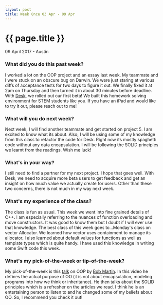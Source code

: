 ```yaml
---
layout: post
title: Week Once 03 Apr - 09 Apr
---
```


{{ page.title }}
================

<p class="meta">09 April 2017 - Austin</p>

### What did you do this past week?
I worked a lot on the OOP project and an essay last week. My teammate and I were stuck on an obscure bug on Darwin. We were just staring at various diffs of acceptance tests for two days to figure it out. We finally fixed it at 2am on Thursday and then turned it in about 30 minutes before deadline. With [Desk](https://desk.education), we rolled out our first beta! We built this homework solving environment for STEM students like you. If you have an iPad and would like to try it out, please reach out to me!

### What will you do next week?
Next week, I will find another teammate and get started on project 5. I am excited to know what its about. Also, I will be using some of my knowledge from this class to refactor the code for Desk. Right now its mostly spaghetti code without any data encapsulation. I will be following the SOLID principles we learnt from the readings. Wish me luck!

### What's in your way?
I still need to find a partner for my next project. I hope that goes well. With Desk, we need to acquire more beta users to get feedback and get an insight on how much value we actually create for users. Other than these two concerns, there is not much in my way next week.

### What's my experience of the class?
The class is fun as usual. This week we went into fine grained details of C++. I am especially referring to the nuances of function overloading and move constructors. It was good to know them but I doubt if I will ever use that knowledge. The best class of this week goes to...Monday's class on vector Allocator. We learned how vector uses containment to manage its allocator. I also learned about default values for functions as well as template types which is quite handy. I have used this knowledge in writing some Swift code this week.

### What's my pick-of-the-week or tip-of-the-week?
My pick-of-the-week is this [talk](https://www.youtube.com/watch?v=TMuno5RZNeE) on OOP by [Bob Martin](https://en.wikipedia.org/wiki/Robert_Cecil_Martin). In this video he defines the actual purpose of OO (it is not about encapsulation, modeling programs into how we think or inheritance). He then talks about the SOLID principles which is a refresher on the articles we read. I think he is an entertaining person to listen to and he changed some of my beliefs about OO. So, I recommend you check it out!
